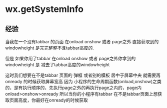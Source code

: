 # wx.getSystemInfo

## 经验

当我在一个没有tabbar 的页面  在onload onshow 或者 page之外 直接获取到的 windowheight 是完完整整不含tabbar高度的. 

但是  如果你用了tabbar 在onload onshow 或者 page之外你拿到的 windowheight 是 减去了tabbar高度的windowheight 

这时我们想要在不是tabbar 页面的  弹框  或者别的模板 居中于屏幕中央 就需要再 onready 的时候获取屏幕宽高  因为 小程序的生命周期函数(onload,onshow)之类的，是有执行顺序的，先执行page之外的再执行page之内的，page内onload>onshow>onready  所以当你的小程序有tabbar 在不是tabbar页面上想获取页面高度，你最好在onready的时候获取
